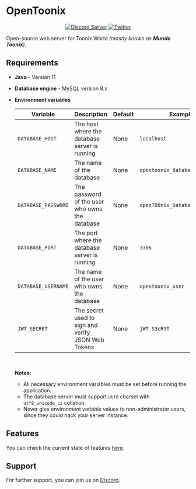 # OpenToonix

<div align="center">

[![Discord Server](https://img.shields.io/badge/Discord-5865F2?style=for-the-badge&logo=discord&logoColor=white)](https://discord.gg/8ZWkyXnv4h)
[![Twitter](https://img.shields.io/badge/Twitter-1DA1F2?style=for-the-badge&logo=twitter&logoColor=white)](https://twitter.com/OpenToonix)

</div>

Open-source web server for Toonix World _(mostly known as **Mundo Toonix**)_.

## Requirements

- **Java** - Version 11

- **Database engine** - MySQL version 8.x

- **Environment variables**

    | Variable            | Description                                        | Default | Example                        | Required |
    | --------------------| -------------------------------------------------- | ------- | ------------------------------ | -------- |
    | `DATABASE_HOST`     | The host where the database server is running      | None    | `localhost`                    | Yes      |
    | `DATABASE_NAME`     | The name of the database                           | None    | `opentoonix_database`          | Yes      |
    | `DATABASE_PASSWORD` | The password of the user who owns the database     | None    | `openT00nix_Database_paSsW0rd` | Yes      |
    | `DATABASE_PORT`     | The port where the database server is running      | None    | `3306`                         | Yes      |
    | `DATABASE_USERNAME` | The name of the user who owns the database         | None    | `opentoonix_user`              | Yes      |
    | `JWT_SECRET`        | The secret used to sign and verify JSON Web Tokens | None    | `jWT_S3cR3T`                   | Yes      |

    <br>

    **Notes:**
    - All necessary environment variables must be set before running the application.
    - The database server must support `utf8` charset with `utf8_unicode_ci` collation.
    - Never give environment variable values to non-administrator users, since they could hack your server instance.

## Features

You can check the current state of features [here](https://github.com/Juansecu/OpenToonix-HTTP-Server/wiki/Features).

## Support

For further support, you can join us on [Discord](https://discord.gg/8ZWkyXnv4h).
